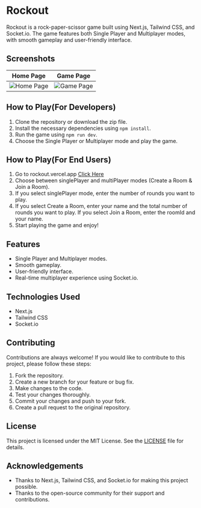 # Rockout

Rockout is a rock-paper-scissor game built using Next.js, Tailwind CSS, and Socket.io. The game features both Single Player and Multiplayer modes, with smooth gameplay and user-friendly interface.

## Screenshots

|                                                      Home Page                                                      |                                                      Game Page                                                      |
| :-----------------------------------------------------------------------------------------------------------------: | :-----------------------------------------------------------------------------------------------------------------: |
| ![Home Page](https://user-images.githubusercontent.com/84712013/233801642-2ad977a9-aa5e-4d4b-b8e6-9e49c361f2c7.png) | ![Game Page](https://user-images.githubusercontent.com/84712013/233801687-5669955e-4739-43de-bec9-8c31e41e181f.png) |

## How to Play(For Developers)

1. Clone the repository or download the zip file.
2. Install the necessary dependencies using `npm install`.
3. Run the game using `npm run dev`.
4. Choose the Single Player or Multiplayer mode and play the game.

## How to Play(For End Users)

1. Go to rockout.vercel.app [Click Here](https://rockout.vercel.app/)
2. Choose between singlePlayer and multiPlayer modes (Create a Room & Join a Room).
3. If you select singlePlayer mode, enter the number of rounds you want to play.
4. If you select Create a Room, enter your name and the total number of rounds you want to play. If you select Join a Room, enter the roomId and your name.
5. Start playing the game and enjoy!

## Features

- Single Player and Multiplayer modes.
- Smooth gameplay.
- User-friendly interface.
- Real-time multiplayer experience using Socket.io.

## Technologies Used

- Next.js
- Tailwind CSS
- Socket.io

## Contributing

Contributions are always welcome! If you would like to contribute to this project, please follow these steps:

1. Fork the repository.
2. Create a new branch for your feature or bug fix.
3. Make changes to the code.
4. Test your changes thoroughly.
5. Commit your changes and push to your fork.
6. Create a pull request to the original repository.

## License

This project is licensed under the MIT License. See the [LICENSE](https://github.com/<username>/<repository>/blob/main/LICENSE) file for details.

## Acknowledgements

- Thanks to Next.js, Tailwind CSS, and Socket.io for making this project possible.
- Thanks to the open-source community for their support and contributions.
